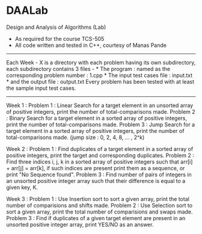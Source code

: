 # DAALab
Design and Analysis of Algorithms (Lab)

* As required for the course TCS-505 
* All code written and tested in C++, courtesy of Manas Pande

***
Each Week - X is a directory with each problem having its own subdirectory,
each subdirectory contains 3 files - * The program : named as the corresponding problem number : 1.cpp
                                     * The input test cases file : input.txt 
                                     * and the output file : output.txt
Every problem has been tested with at least the sample input test cases. 
***

Week 1 : 
  Problem 1 : Linear Search for a target element in an unsorted array of positive integers, print the number of total-comparisons made.
  Problem 2 : Binary Search for a target element in a sorted array of positive integers, print the number of total-comparisons made.
  Problem 3 : Jump Search for a target element in a sorted array of positive integers, print the number of total-comparisons made. 
              (jump size : 0, 2, 4, 8, ... , 2^k)

Week 2 :
  Problem 1 : Find duplicates of a target element in a sorted array of positive integers, print the target and corresponding duplicates.
  Problem 2 : Find three indices i, j, k in a sorted array of positive integers such that arr[i] + arr[j] = arr[k],
              if such indices are present print them as a sequence, or print "No Sequence found".
  Problem 3 : Find number of pairs of integers in an unsorted positive integer array such that their difference is equal to a given key, K.

Week 3 :
  Problem 1 : Use Insertion sort to sort a given array, print the total number of comparisions and shifts made.
  Problem 2 : Use Selection sort to sort a given array, print the total number of comparisions and swaps made.
  Problem 3 : Find if duplicates of a given target element are present in an unsorted positive integer array, print YES/NO as an answer.
